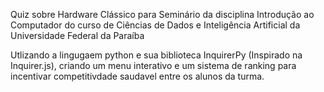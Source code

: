 Quiz sobre Hardware Clássico para Seminário da disciplina Introdução ao Computador do curso de Ciências de Dados e Inteligência Artificial da Universidade Federal da Paraíba

Utlizando a lingugaem python e sua biblioteca InquirerPy (Inspirado na Inquirer.js), criando um menu interativo e um sistema de ranking para incentivar competitivdade saudavel entre
os alunos da turma.
